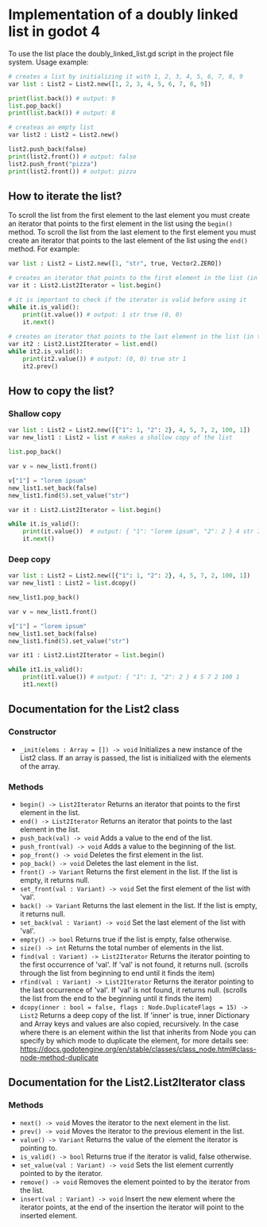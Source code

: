 # Implementation of a doubly linked list in godot 4
To use the list place the doubly_linked_list.gd script in the project file system. Usage example:

```python
# creates a list by initializing it with 1, 2, 3, 4, 5, 6, 7, 8, 9
var list : List2 = List2.new([1, 2, 3, 4, 5, 6, 7, 8, 9])

print(list.back()) # output: 9
list.pop_back()
print(list.back()) # output: 8

# createas an empty list
var list2 : List2 = List2.new()

list2.push_back(false)
print(list2.front()) # output: false
list2.push_front("pizza")
print(list2.front()) # output: pizza
```

## How to iterate the list?
To scroll the list from the first element to the last element you must create an iterator that points to the first element in the list using the `begin()` method. To scroll the list from the last element to the first element you must create an iterator that points to the last element of the list using the `end()` method. 
For example:
```python
var list : List2 = List2.new([1, "str", true, Vector2.ZERO])

# creates an iterator that points to the first element in the list (in this case 1)
var it : List2.List2Iterator = list.begin()

# it is important to check if the iterator is valid before using it
while it.is_valid(): 
	print(it.value()) # output: 1 str true (0, 0)
	it.next()
	
# creates an iterator that points to the last element in the list (in this case Vector2.ZERO)
var it2 : List2.List2Iterator = list.end()
while it2.is_valid():
	print(it2.value()) # output: (0, 0) true str 1
	it2.prev()
```
## How to copy the list?
### Shallow copy
```python
var list : List2 = List2.new([{"1": 1, "2": 2}, 4, 5, 7, 2, 100, 1])
var new_list1 : List2 = list # makes a shallow copy of the list

list.pop_back()

var v = new_list1.front()

v["1"] = "lorem ipsum"
new_list1.set_back(false)
new_list1.find(5).set_value("str")

var it : List2.List2Iterator = list.begin()

while it.is_valid():
	print(it.value())  # output: { "1": "lorem ipsum", "2": 2 } 4 str 7 2 false
	it.next()
```
### Deep copy
```python
var list : List2 = List2.new([{"1": 1, "2": 2}, 4, 5, 7, 2, 100, 1])
var new_list1 : List2 = list.dcopy()

new_list1.pop_back()

var v = new_list1.front()

v["1"] = "lorem ipsum"
new_list1.set_back(false)
new_list1.find(5).set_value("str")

var it1 : List2.List2Iterator = list.begin()

while it1.is_valid():
	print(it1.value()) # output: { "1": 1, "2": 2 } 4 5 7 2 100 1
	it1.next()
```

## Documentation for the List2 class
### Constructor

- `_init(elems : Array = []) -> void` Initializes a new instance of the List2 class. If an array is passed, the list is initialized with the elements of the array.

### Methods

- `begin() -> List2Iterator` Returns an iterator that points to the first element in the list.
- `end() -> List2Iterator` Returns an iterator that points to the last element in the list.
- `push_back(val) -> void` Adds a value to the end of the list.
- `push_front(val) -> void` Adds a value to the beginning of the list.
- `pop_front() -> void` Deletes the first element in the list.
- `pop_back() -> void` Deletes the last element in the list.
- `front() -> Variant` Returns the first element in the list. If the list is empty, it returns null.
- `set_front(val : Variant) -> void` Set the first element of the list with 'val'.
- `back() -> Variant` Returns the last element in the list. If the list is empty, it returns null.
- `set_back(val : Variant) -> void` Set the last element of the list with 'val'.
- `empty() -> bool` Returns true if the list is empty, false otherwise.
- `size() -> int` Returns the total number of elements in the list.
- `find(val : Variant) -> List2Iterator` Returns the iterator pointing to the first occurrence of 'val'. If 'val' is not found, it returns null. (scrolls through the list from beginning to end until it finds the item)
- `rfind(val : Variant) -> List2Iterator` Returns the iterator pointing to the last occurrence of 'val'. If 'val' is not found, it returns null. (scrolls the list from the end to the beginning until it finds the item)
- `dcopy(inner : bool = false, flags : Node.DuplicateFlags = 15) -> List2` Returns a deep copy of the list. If 'inner' is true, inner Dictionary and Array keys and values are also copied, recursively. In the case where there is an element within the list that inherits from Node you can specify by which mode to duplicate the element, for more details see: https://docs.godotengine.org/en/stable/classes/class_node.html#class-node-method-duplicate

## Documentation for the List2.List2Iterator class
### Methods
- `next() -> void` Moves the iterator to the next element in the list.
- `prev() -> void` Moves the iterator to the previous element in the list.
- `value() -> Variant` Returns the value of the element the iterator is pointing to.
- `is_valid() -> bool` Returns true if the iterator is valid, false otherwise.
- `set_value(val : Variant) -> void` Sets the list element currently pointed to by the iterator.
- `remove() -> void` Removes the element pointed to by the iterator from the list.
- `insert(val : Variant) -> void` Insert the new element where the iterator points, at the end of the insertion the iterator will point to the inserted element.